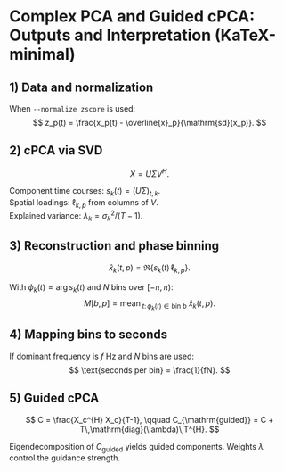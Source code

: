 # Complex PCA and Guided cPCA: Outputs and Interpretation (KaTeX-minimal)

## 1) Data and normalization
When `--normalize zscore` is used:
$$
z_p(t) = \frac{x_p(t) - \overline{x}_p}{\mathrm{sd}(x_p)}.
$$

## 2) cPCA via SVD
$$
X = U \Sigma V^{H}.
$$

Component time courses: $s_k(t) = (U\Sigma)_{t,k}$.  
Spatial loadings: $\ell_{k,p}$ from columns of $V$.  
Explained variance: $\lambda_k = \sigma_k^2/(T-1)$.

## 3) Reconstruction and phase binning
$$
\widehat{x}_k(t,p) = \Re\{ s_k(t)\,\ell_{k,p} \}.
$$

With $\phi_k(t) = \arg s_k(t)$ and $N$ bins over $[-\pi,\pi)$:
$$
M[b,p] = \mathrm{mean}_{\;t:\,\phi_k(t)\in \text{bin } b}\; \widehat{x}_k(t,p).
$$

## 4) Mapping bins to seconds
If dominant frequency is $f$ Hz and $N$ bins are used:
$$
\text{seconds per bin} = \frac{1}{fN}.
$$

## 5) Guided cPCA
$$
C = \frac{X_c^{H} X_c}{T-1}, \qquad
C_{\mathrm{guided}} = C + T\,\mathrm{diag}(\lambda)\,T^{H}.
$$

Eigendecomposition of $C_{\mathrm{guided}}$ yields guided components. Weights $\lambda$ control the guidance strength.

